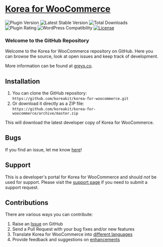 # [Korea for WooCommerce](https://wordpress.org/plugins/korea-for-woocommerce/) #

![Plugin Version](https://img.shields.io/wordpress/plugin/v/korea-for-woocommerce.svg?cacheSeconds=2592000) ![Latest Stable Version](https://poser.pugx.org/koreakit/korea-for-woocommerce/v/stable?cacheSeconds=2592000) ![Total Downloads](https://img.shields.io/wordpress/plugin/dt/korea-for-woocommerce.svg?cacheSeconds=2592000) ![Plugin Rating](https://img.shields.io/wordpress/plugin/r/korea-for-woocommerce.svg?cacheSeconds=2592000) ![WordPress Compatibility](https://img.shields.io/wordpress/v/korea-for-woocommerce.svg?cacheSeconds=2592000) [![License](https://img.shields.io/badge/license-GPL--3.0%2B-red.svg)](https://github.com/koreakit/korea-for-woocommerce/blob/master/LICENSE)

### Welcome to the GitHub Repository

Welcome to the Korea for WooCommerce repository on GitHub. Here you can browse the source, look at open issues and keep track of development.

More information can be found at [greys.co](https://greys.co/).

## Installation ##

1. You can clone the GitHub repository: `https://github.com/koreakit/korea-for-woocommerce.git`
2. Or download it directly as a ZIP file: `https://github.com/koreakit/korea-for-woocommerce/archive/master.zip`

This will download the latest developer copy of Korea for WooCommerce.

## Bugs ##
If you find an issue, let me know [here](https://github.com/koreakit/korea-for-woocommerce/issues?state=open)!

## Support ##
This is a developer's portal for Korea for WooCommerce and should _not_ be used for support. Please visit the [support page](https://greys.co/support) if you need to submit a support request.

## Contributions ##
There are various ways you can contribute:

1. Raise an [Issue](https://github.com/koreakit/korea-for-woocommerce/issues) on GitHub
2. Send a Pull Request with your bug fixes and/or new features
3. Translate Korea for WooCommerce into [different languages](https://translate.wordpress.org/projects/wp-plugins/korea-for-woocommerce/)
4. Provide feedback and suggestions on [enhancements](https://github.com/koreakit/korea-for-woocommerce/issues?direction=desc&labels=Enhancement&page=1&sort=created&state=open)
